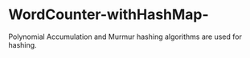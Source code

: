 # WordCounter-withHashMap-
Polynomial Accumulation and Murmur hashing algorithms are used for hashing.
